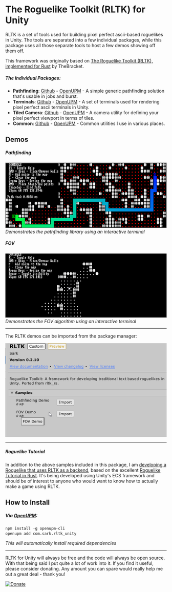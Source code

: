 # The Roguelike Toolkit (RLTK) for Unity

RLTK is a set of tools used for building pixel perfect ascii-based roguelikes in Unity. The tools are separated into a few individual packages, while this package uses all those separate tools to host a few demos showing off them off.

This framework was originally based on [The Roguelike Toolkit (RLTK), implemented for Rust](https://github.com/thebracket/rltk_rs) by TheBracket.

##### The Individual Packages:
* __Pathfinding__: [Github](https://github.com/sarkahn/pathfinding) - [OpenUPM](https://openupm.com/packages/com.sark.pathfinding/) - A simple generic pathfinding solution that's usable in jobs and burst.
* __Terminals__: [Github](https://github.com/sarkahn/terminals) - [OpenUPM](https://openupm.com/packages/com.sark.terminals/) - A set of terminals used for rendering pixel perfect ascii terminals in Unity.
* __Tiled Camera__: [Github](https://github.com/sarkahn/tiledcamera) - [OpenUPM](https://openupm.com/packages/com.sark.tiled_camera/) - A camera utility for defining your pixel perfect viewport in terms of tiles.
* __Common__: [Github](https://github.com/sarkahn/common) - [OpenUPM](https://openupm.com/packages/com.sark.common/) - Common utilities I use in various places.

## Demos

##### Pathfinding 

![](Documentation~/images~/pathfinddemo.png)
*Demonstrates the pathfinding library using an interactive terminal*

##### FOV

![](Documentation~/images~/fovdemo.png)
*Demonstrates the FOV algorithm using an interactive terminal*

------

The RLTK demos can be imported from the package manager:

![](Documentation~/images~/samples.png)

------

##### Roguelike Tutorial

In addition to the above samples included in this package, I am [developing a Roguelike that uses RLTK as a backend](https://github.com/sarkahn/rltk_unity_roguelike), based on the excellent [Roguelike Tutorial in Rust](https://bfnightly.bracketproductions.com/rustbook/chapter_1.html). It's being developed using Unity's ECS framework and should be of interest to anyone who would want to know how to actually make a game using RLTK.

## How to Install
 
##### Via [OpenUPM](https://openupm.com/):
```
npm install -g openupm-cli
openupm add com.sark.rltk_unity
```

*This will automatically install required dependencies*

---
RLTK for Unity will always be free and the code will always be open source. With that being said I put quite a lot of work into it. If you find it useful, please consider donating. Any amount you can spare would really help me out a great deal - thank you!

[![Donate](https://img.shields.io/badge/Donate-PayPal-green.svg)](https://www.paypal.com/cgi-bin/webscr?cmd=_s-xclick&hosted_button_id=Y54CX7AXFKQXG)